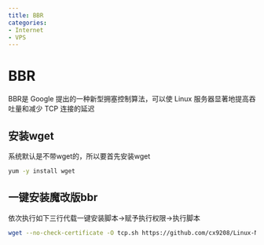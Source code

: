 ```yaml
---
title: BBR
categories:
- Internet
- VPS
---
```

# BBR

BBR是 Google 提出的一种新型拥塞控制算法，可以使 Linux 服务器显著地提高吞吐量和减少 TCP 连接的延迟

## 安装wget

系统默认是不带wget的，所以要首先安装wget

```bash
yum -y install wget
```

## 一键安装魔改版bbr

依次执行如下三行代载一键安装脚本->赋予执行权限->执行脚本

```bash
wget --no-check-certificate -O tcp.sh https://github.com/cx9208/Linux-NetSpeed/raw/master/tcp.sh && chmod +x tcp.sh && ./tcp.sh
```
